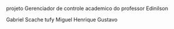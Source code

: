 projeto Gerenciador de controle academico do professor Edinilson

Gabriel Scache
tufy
Miguel Henrique
Gustavo
